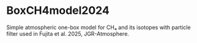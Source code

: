 # BoxCH4model2024
Simple atmospheric one-box model for CH₄ and its isotopes with particle filter used in Fujita et al. 2025, JGR-Atmosphere.
